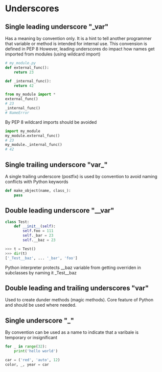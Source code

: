 # Underscores

## Single leading underscore "_var"
Has a meaning by convention only. It is a hint to tell another programmer that variable or method is intended for internal use.
This convension is defined in PEP 8
However, leading underscores do impact how names get imported from modules (using wildcard import)
```python
# my_module.py
def external_func():
    return 23

def _internal_func():
    return 42
```    

```python
from my_module import *
external_func()
# 23
_internal_func()
# NameError
```
By PEP 8 wildcard imports should be avoided

```python
import my_module
my_module.external_func()
# 23
my_module._internal_func()
# 42
```

## Single trailing underscore "var_"
A single trailing underscore (postfix) is used by convention to avoid naming conflicts with Python keywords
```python
def make_object(name, class_):
    pass
```

## Double leading underscore "__var"
```python
class Test:
    def __init__(self):
        self.foo = 111
        self._bar = 23
        self.__baz = 23

>>> t = Test()
>>> dir(t)        
['_Test__baz', ... '_bar', 'foo']
```
Python interpreter protects __baz variable from getting overriden in subclasses by naming it _Test__baz

## Double leading and trailing underscores "__var__"
Used to create dunder methods (magic methods). Core feature of Python and should be used where needed.

## Single underscore "_"
By convention can be used as a name to indicate that a varibale is temporary or insignificant
```python
for _ in range(32):
    print('hello world')

car = ('red', 'auto', 12)    
color, _, year = car
```    